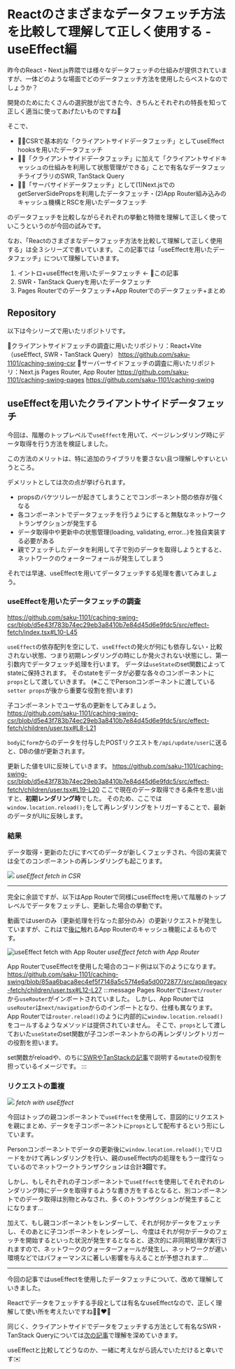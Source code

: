 # Reactのさまざまなデータフェッチ方法を比較して理解して正しく使用する - useEffect編

昨今のReact・Next.js界隈では様々なデータフェッチの仕組みが提供されていますが、一体どのような場面でどのデータフェッチ方法を使用したらベストなのでしょうか？

開発のためにたくさんの選択肢が出てきた今、きちんとそれぞれの特長を知って正しく適当に使ってあげたいものですね🌟

そこで、
- ☝🏻CSRで基本的な「クライアントサイドデータフェッチ」としてuseEffect hooksを用いたデータフェッチ
- ✌🏻「クライアントサイドデータフェッチ」に加えて「クライアントサイドキャッシュの仕組みを利用して状態管理ができる」ことで有名なデータフェッチライブラリのSWR, TanStack Query
- 🤟🏻「サーバサイドデータフェッチ」として(1)Next.jsでのgetServerSidePropsを利用したデータフェッチ・(2)App Router組み込みのキャッシュ機構とRSCを用いたデータフェッチ

のデータフェッチを比較しながらそれぞれの挙動と特徴を理解して正しく使っていこうというのが今回の試みです。

なお、「Reactのさまざまなデータフェッチ方法を比較して理解して正しく使用する」は全３シリーズで書いています。
この記事では「useEffectを用いたデータフェッチ」について理解していきます。

1. イントロ+useEffectを用いたデータフェッチ ← 👀この記事
2. SWR・TanStack Queryを用いたデータフェッチ
3. Pages Routerでのデータフェッチ+App Routerでのデータフェッチ+まとめ

## Repository
以下は今シリーズで用いたリポジトリです。

🔽クライアントサイドフェッチの調査に用いたリポジトリ：React+Vite（useEffect, SWR・TanStack Query）
https://github.com/saku-1101/caching-swing-csr
🔽サーバーサイドフェッチの調査に用いたリポジトリ：Next.js Pages Router, App Router
https://github.com/saku-1101/caching-swing-pages
https://github.com/saku-1101/caching-swing

## useEffectを用いたクライアントサイドデータフェッチ
今回は、階層のトップレベルで`useEffect`を用いて、ページレンダリング時にデータ取得を行う方法を検証しました。

この方法のメリットは、特に追加のライブラリを要さない且つ理解しやすいというところ。

デメリットとしては次の点が挙げられます。
- propsのバケツリレーが起きてしまうことでコンポーネント間の依存が強くなる
- 各コンポーネントでデータフェッチを行うようにすると無駄なネットワークトランザクションが発生する
- データ取得中や更新中の状態管理(loading, validating, error...)を独自実装する必要がある
- 親でフェッチしたデータを利用して子で別のデータを取得しようとすると、ネットワークのウォーターフォールが発生してしまう

それでは早速、useEffectを用いてデータフェッチする処理を書いてみましょう。

### useEffectを用いたデータフェッチの調査
https://github.com/saku-1101/caching-swing-csr/blob/d5e43f783b74ec29eb3a8410b7e84d45d6e9fdc5/src/effect-fetch/index.tsx#L10-L45

`useEffect`の依存配列を空にして、`useEffect`の発火が何にも依存しない・比較されない状態、つまり初期レンダリングの時にしか発火されない状態にし、第一引数内でデータフェッチ処理を行います。
データは`useState`のset関数によってstateに保持されます。
そのstateをデータが必要な各々のコンポーネントに`props`として渡していきます。
(※ここでPersonコンポーネントに渡している`setter props`が後から重要な役割を担います)

子コンポーネントでユーザ名の更新をしてみましょう。
https://github.com/saku-1101/caching-swing-csr/blob/d5e43f783b74ec29eb3a8410b7e84d45d6e9fdc5/src/effect-fetch/children/user.tsx#L8-L21

`body`に`form`からのデータを付与したPOSTリクエストを`/api/update/user`に送ると、DBの値が更新されます。

更新した値をUIに反映していきます。
https://github.com/saku-1101/caching-swing-csr/blob/d5e43f783b74ec29eb3a8410b7e84d45d6e9fdc5/src/effect-fetch/children/user.tsx#L19-L20
ここで現在のデータ取得できる条件を思い出すと、**初期レンダリング時**でした。
そのため、ここでは`window.location.reload();`をして再レンダリングをトリガーすることで、最新のデータがUIに反映します。

### 結果
データ取得・更新のたびにすべてのデータが新しくフェッチされ、今回の実装では全てのコンポーネントの再レンダリングも起こります。

![](https://storage.googleapis.com/zenn-user-upload/f1c37e1c6db0-20231119.gif)
*useEffect fetch in CSR*

***

完全に余談ですが、以下はApp Routerで同様にuseEffectを用いて階層のトップレベルでデータをフェッチし、更新した場合の挙動です。

動画ではuserのみ（更新処理を行なった部分のみ）の更新リクエストが発生していますが、これはで[後に](https://zenn.dev/cybozu_frontend/articles/21a924a294d869)触れるApp Routerのキャッシュ機能によるものです。

![useEffect fetch with App Router](https://storage.googleapis.com/zenn-user-upload/2e49fbd2b529-20231117.gif)
*useEffect fetch with App Router*

App RouterでuseEffectを使用した場合のコード例は以下のようになります。
https://github.com/saku-1101/caching-swing/blob/85aa6baca8ec4ef5f7148a5c57f4e6a5d0072877/src/app/legacy-fetch/children/user.tsx#L12-L27
:::message
Pages Routerでは`next/router`から`useRouter`がインポートされていました。
しかし、App Routerでは`useRouter`は`next/navigation`からのインポートとなり、仕様も異なります。
App Routerでは`router.reload()`のように内部的に`window.location.reload()`をコールするようなメソッドは提供されていません。
そこで、`props`として渡しておいた`useState`のset関数が子コンポーネントからの再レンダリングトリガーの役割を担います。

set関数がreloadや、のちに[SWRやTanStackの記事](https://zenn.dev/cybozu_frontend/articles/a735baacc09c6a)で説明する`mutate`の役割を担っているイメージです。
:::

### リクエストの重複
![](https://storage.googleapis.com/zenn-user-upload/88c95335b24a-20231119.png)
*fetch with useEffect*

今回はトップの親コンポーネントで`useEffect`を使用して、意図的にリクエストを親にまとめ、データを子コンポーネントに`props`として配布するという形にしています。

Personコンポーネントでデータの更新後に`window.location.reload();`でリロードをかけて再レンダリングを行い、親のuseEffect内の処理をもう一度行なっているのでネットワークトランザクションは合計**3回**です。

しかし、もしそれぞれの子コンポーネントで`useEffect`を使用してそれぞれのレンダリング時にデータを取得するような書き方をするとなると、別コンポーネントでのデータ取得は別物とみなされ、多くのトランザクションが発生することになります...

加えて、もし親コンポーネントをレンダーして、それが何かデータをフェッチし、そのあとに子コンポーネントをレンダーし、今度はそれが何かデータのフェッチを開始するといった状況が発生するとなると、逐次的に非同期処理が実行されますので、ネットワークのウォーターフォールが発生し、ネットワークが遅い環境などではパフォーマンスに著しい影響を与えることが予想されます...

***

今回の記事ではuseEffectを使用したデータフェッチについて、改めて理解していきました。

Reactでデータをフェッチする手段としては有名なuseEffectなので、正しく理解して使い所を考えたいですね💪🏻❤️‍🔥

同じく、クライアントサイドでデータをフェッチする方法として有名なSWR・TanStack Queryについては[次の記事](https://zenn.dev/cybozu_frontend/articles/a735baacc09c6a)で理解を深めていきます。

useEffectと比較してどうなのか、一緒に考えながら読んでいただけると幸いです✉️